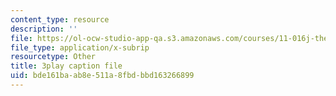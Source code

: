 ```yaml
---
content_type: resource
description: ''
file: https://ol-ocw-studio-app-qa.s3.amazonaws.com/courses/11-016j-the-once-and-future-city-spring-2015/bde161baab8e511a8fbdbbd163266899_LJNAUHOmpAY.vtt
file_type: application/x-subrip
resourcetype: Other
title: 3play caption file
uid: bde161ba-ab8e-511a-8fbd-bbd163266899
---
```

